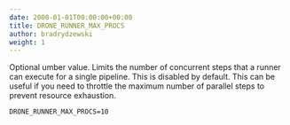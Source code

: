 ```yaml
---
date: 2000-01-01T00:00:00+00:00
title: DRONE_RUNNER_MAX_PROCS
author: bradrydzewski
weight: 1
---
```


Optional umber value. Limits the number of concurrent steps that a runner can execute for a single pipeline. This is disabled by default. This can be useful if you need to throttle the maximum number of parallel steps to prevent resource exhaustion.

```
DRONE_RUNNER_MAX_PROCS=10
```